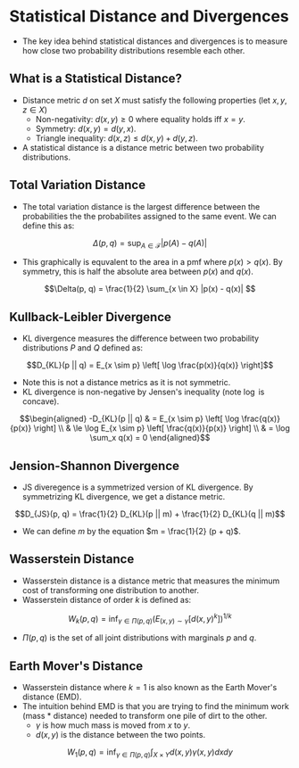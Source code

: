 # Statistical Distance and Divergences
* The key idea behind statistical distances and divergences is to measure how close two probability distributions resemble each other. 

## What is a Statistical Distance?
* Distance metric $d$ on set $X$ must satisfy the following properties (let $x, y, z \in X$)
    * Non-negativity: $d(x, y) \ge 0$ where equality holds iff $x = y$.
    * Symmetry: $d(x, y) = d(y, x)$.
    * Triangle inequality: $d(x, z) \le d(x, y) + d(y, z)$.
* A statistical distance is a distance metric between two probability distributions.

## Total Variation Distance
* The total variation distance is the largest difference between the probabilities the the probabilites assigned to the same event. We can define this as:
```math
\Delta(p, q) = \sup_{A \in \mathcal{F}} |p(A) - q(A)|
```
* This graphically is equvalent to the area in a pmf where $p(x) > q(x)$. By symmetry, this is half the absolute area between $p(x)$ and $q(x)$. 
```math
\Delta(p, q) = \frac{1}{2} \sum_{x \in X} |p(x) - q(x)| 
```

## Kullback-Leibler Divergence
* KL divergence measures the difference between two probability distributions $P$ and $Q$ defined as:
```math 
D_{KL}(p || q) = E_{x \sim p} \left[ \log \frac{p(x)}{q(x)} \right]
```
* Note this is not a distance metrics as it is not symmetric. 
* KL divergence is non-negative by Jensen's inequality (note $\log$ is concave). 
```math
\begin{aligned}
-D_{KL}(p || q) & = E_{x \sim p} \left[ \log \frac{q(x)}{p(x)} \right]  \\
    & \le \log E_{x \sim p} \left[ \frac{q(x)}{p(x)} \right] \\
    & = \log \sum_x q(x) = 0
\end{aligned}
```

## Jension-Shannon Divergence
* JS diveregence is a symmetrized version of KL divergence. By symmetrizing KL divergence, we get a distance metric.
```math
D_{JS}(p, q) = \frac{1}{2} D_{KL}(p || m) + \frac{1}{2} D_{KL}(q || m)
```
* We can define $m$ by the equation $m = \frac{1}{2} (p + q)$.

## Wasserstein Distance
* Wasserstein distance is a distance metric that measures the minimum cost of transforming one distribution to another.
* Wasserstein distance of order $k$ is defined as:
```math
W_k(p, q) = \inf_{\gamma \in \Pi(p, q)}( E_{(x, y) \sim \gamma} [d(x, y)^k])^{1/k}
```
* $\Pi(p, q)$ is the set of all joint distributions with marginals $p$ and $q$.

## Earth Mover's Distance
* Wasserstein distance where $k=1$ is also known as the Earth Mover's distance (EMD). 
* The intuition behind EMD is that you are trying to find the minimum work (mass * distance) needed to transform one pile of dirt to the other. 
    * $\gamma$ is how much mass is moved from $x$ to $y$.
    *  $d(x, y)$ is the distance between the two points.
```math
W_1(p, q) = \inf_{\gamma \in \Pi(p, q)} \int_{X \times Y} d(x, y) \gamma(x, y) dxdy
```